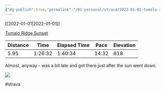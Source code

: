 ```yaml
---
{"dg-publish":true,"permalink":"/01-personal/strava/2022-01-01-tumalo-ridge-sunset/"}
---
```



[[2022-01-01\|2022-01-01]]

[Tumalo Ridge Sunset](https://www.strava.com/activities/6458498206)

| Distance | Time    | Elapsed Time | Pace  | Elevation |
| -------- | ------- | ------------ | ----- | --------- |
| 5.95     | 1:26:32 | 1:40:34      | 14:32 | 818       |


Almost, anyway - was a bit late and got there just after the sun went down.
    
![](https://dgtzuqphqg23d.cloudfront.net/vsHTuHX-xYKVEuKfMITQ73MRFHwP_Ndx-CAZHT6UErk-768x576.jpg)

    

#strava
